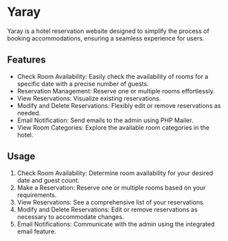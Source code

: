 # Yaray
 Yaray is a hotel reservation website designed to simplify the process of booking accommodations, ensuring a seamless experience for users.

## Features
- Check Room Availability: Easily check the availability of rooms for a specific date with a precise number of guests.
- Reservation Management: Reserve one or multiple rooms effortlessly.
- View Reservations: Visualize existing reservations.
- Modify and Delete Reservations: Flexibly edit or remove reservations as needed.
- Email Notification: Send emails to the admin using PHP Mailer.
- View Room Categories: Explore the available room categories in the hotel.

## Usage
1. Check Room Availability: Determine room availability for your desired date and guest count.
2. Make a Reservation: Reserve one or multiple rooms based on your requirements.
3. View Reservations: See a comprehensive list of your reservations.
4. Modify and Delete Reservations: Edit or remove reservations as necessary to accommodate changes.
5. Email Notifications: Communicate with the admin using the integrated email feature.
